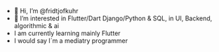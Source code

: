 - 👋 Hi, I’m @fridtjofkuhr
- 👀 I’m interested in Flutter/Dart Django/Python & SQL, in UI, Backend, algorithmic & ai
- I am currently learning mainly Flutter
- I would say I´m a mediatry programmer

